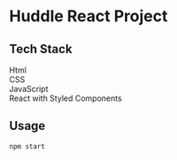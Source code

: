 # Huddle React Project

## Tech Stack
Html<br/>
CSS <br/>
JavaScript <br/>
React with Styled Components

## Usage
`npm start`
